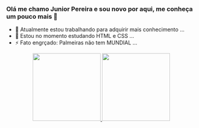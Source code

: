 ### Olá me chamo Junior Pereira e sou novo por aqui, me conheça um pouco mais 👋

- 🔭 Atualmente estou trabalhando para adquirir mais conhecimento ...
- 🌱 Estou no momento estudando HTML e CSS ...
- ⚡ Fato engrçado: Palmeiras não tem MUNDIAL ...

<div align="center">
  <a href="https://github.com/ojuniorpereira">
  <img height="180em" src="https://github-readme-stats.vercel.app/api?username=ojuniorpereira&show_icons=true&theme=gotham&include_all_commits=true&count_private=true"/>
  <img height="180em" src="https://github-readme-stats.vercel.app/api/top-langs/?username=ojuniorpereira&layout=compact&langs_count=7&theme=gotham"/>
</div>
